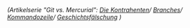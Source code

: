 
*(Artikelserie "Git vs. Mercurial":
[Die Kontrahenten](/Git/2012/08/07/git-vs-mercurial)/
[Branches](/Git/2012/08/25/git-vs-mercurial-teil-1-branches)/
[Kommandozeile](/Git/2012/09/19/git-vs-mercurial---kommandozeile)/
[Geschichtsfälschung](/Git/2012/10/08/git-vs-mercurial-teil-3-geschichtsfaelschung)
)*

